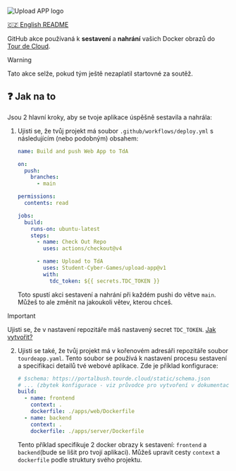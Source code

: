 ![Upload APP logo](https://github.com/user-attachments/assets/4b8145b6-db05-415b-9d1c-511b88dfff83)

[🇨🇿 English README](README.md)

GitHub akce používaná k **sestavení** a **nahrání** vašich Docker obrazů do [Tour de Cloud](https://tourde.cloud).

> [!WARNING]
> Tato akce selže, pokud tým ještě nezaplatil startovné za soutěž.

## ❓ Jak na to

Jsou 2 hlavní kroky, aby se tvoje aplikace úspěšně sestavila a nahrála:

1) Ujisti se, že tvůj projekt má soubor `.github/workflows/deploy.yml` s následujícím (nebo podobným) obsahem:

    ```yaml
    name: Build and push Web App to TdA
    
    on:
      push:
        branches:
          - main
    
    permissions:
      contents: read
    
    jobs:
      build:
        runs-on: ubuntu-latest
        steps:
          - name: Check Out Repo
            uses: actions/checkout@v4
    
          - name: Upload to TdA
            uses: Student-Cyber-Games/upload-app@v1
            with:
              tdc_token: ${{ secrets.TDC_TOKEN }}
    ```

   Toto spustí akci sestavení a nahrání při každém pushi do větve `main`. Můžeš to ale změnit na jakoukoli větev, kterou chceš.

> [!IMPORTANT]
> Ujisti se, že v nastavení repozitáře máš nastavený secret `TDC_TOKEN`. [Jak vytvořit?](https://docs.github.com/en/actions/security-for-github-actions/security-guides/using-secrets-in-github-actions#creating-secrets-for-a-repository)

2) Ujisti se také, že tvůj projekt má v kořenovém adresáři repozitáře soubor `tourdeapp.yaml`. Tento soubor se používá k nastavení procesu sestavení a specifikaci detailů tvé webové aplikace. Zde je příklad konfigurace:

    ```yaml
    # $schema: https://portalbush.tourde.cloud/static/schema.json
    # ... (zbytek konfigurace - viz průvodce pro vytvoření v dokumentaci TdC)
    build:
      - name: frontend
        context: .
        dockerfile: ./apps/web/Dockerfile
      - name: backend
        context: .
        dockerfile: ./apps/server/Dockerfile
    
    ```

    Tento příklad specifikuje 2 docker obrazy k sestavení: `frontend` a `backend`(bude se lišit pro tvojí aplikaci). Můžeš upravit cesty `context` a `dockerfile` podle struktury svého projektu.